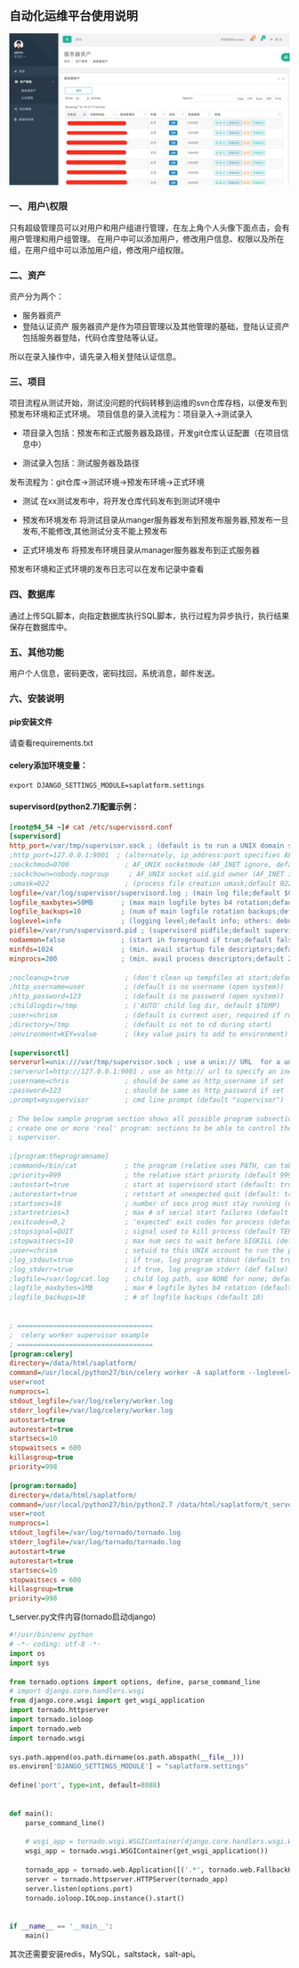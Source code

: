 ## 自动化运维平台使用说明

![autoops](autoops.jpg)

### 一、用户\权限
只有超级管理员可以对用户和用户组进行管理，在左上角个人头像下面点击，会有用户管理和用户组管理。
在用户中可以添加用户，修改用户信息、权限以及所在组，在用户组中可以添加用户组，修改用户组权限。

### 二、资产
资产分为两个：
  * 服务器资产
  * 登陆认证资产
服务器资产是作为项目管理以及其他管理的基础，登陆认证资产包括服务器登陆，代码仓库登陆等认证。

所以在录入操作中，请先录入相关登陆认证信息。

### 三、项目
项目流程从测试开始，测试没问题的代码转移到运维的svn仓库存档，以便发布到预发布环境和正式环境。
项目信息的录入流程为：项目录入->测试录入
  * 项目录入包括：预发布和正式服务器及路径，开发git仓库认证配置（在项目信息中）

  * 测试录入包括：测试服务器及路径

发布流程为：git仓库->测试环境->预发布环境->正式环境

  * 测试 在xx测试发布中，将开发仓库代码发布到测试环境中

  * 预发布环境发布 将测试目录从manger服务器发布到预发布服务器,预发布一旦发布,不能修改,其他测试分支不能上预发布

  * 正式环境发布 将预发布环境目录从manager服务器发布到正式服务器

预发布环境和正式环境的发布日志可以在发布记录中查看

### 四、数据库

通过上传SQL脚本，向指定数据库执行SQL脚本，执行过程为异步执行，执行结果保存在数据库中。

### 五、其他功能
用户个人信息，密码更改，密码找回，系统消息，邮件发送。

### 六、安装说明

#### pip安装文件

请查看requirements.txt

#### celery添加环境变量：

```
export DJANGO_SETTINGS_MODULE=saplatform.settings
```

#### supervisord(python2.7)配置示例：

``` ini
[root@94_54 ~]# cat /etc/supervisord.conf
[supervisord]
http_port=/var/tmp/supervisor.sock ; (default is to run a UNIX domain socket server)
;http_port=127.0.0.1:9001  ; (alternately, ip_address:port specifies AF_INET)
;sockchmod=0700              ; AF_UNIX socketmode (AF_INET ignore, default 0700)
;sockchown=nobody.nogroup     ; AF_UNIX socket uid.gid owner (AF_INET ignores)
;umask=022                   ; (process file creation umask;default 022)
logfile=/var/log/supervisor/supervisord.log ; (main log file;default $CWD/supervisord.log)
logfile_maxbytes=50MB       ; (max main logfile bytes b4 rotation;default 50MB)
logfile_backups=10          ; (num of main logfile rotation backups;default 10)
loglevel=info               ; (logging level;default info; others: debug,warn)
pidfile=/var/run/supervisord.pid ; (supervisord pidfile;default supervisord.pid)
nodaemon=false              ; (start in foreground if true;default false)
minfds=1024                 ; (min. avail startup file descriptors;default 1024)
minprocs=200                ; (min. avail process descriptors;default 200)

;nocleanup=true              ; (don't clean up tempfiles at start;default false)
;http_username=user          ; (default is no username (open system))
;http_password=123           ; (default is no password (open system))
;childlogdir=/tmp            ; ('AUTO' child log dir, default $TEMP)
;user=chrism                 ; (default is current user, required if root)
;directory=/tmp              ; (default is not to cd during start)
;environment=KEY=value       ; (key value pairs to add to environment)

[supervisorctl]
serverurl=unix:///var/tmp/supervisor.sock ; use a unix:// URL  for a unix socket
;serverurl=http://127.0.0.1:9001 ; use an http:// url to specify an inet socket
;username=chris              ; should be same as http_username if set
;password=123                ; should be same as http_password if set
;prompt=mysupervisor         ; cmd line prompt (default "supervisor")

; The below sample program section shows all possible program subsection values,
; create one or more 'real' program: sections to be able to control them under
; supervisor.

;[program:theprogramname]
;command=/bin/cat            ; the program (relative uses PATH, can take args)
;priority=999                ; the relative start priority (default 999)
;autostart=true              ; start at supervisord start (default: true)
;autorestart=true            ; retstart at unexpected quit (default: true)
;startsecs=10                ; number of secs prog must stay running (def. 10)
;startretries=3              ; max # of serial start failures (default 3)
;exitcodes=0,2               ; 'expected' exit codes for process (default 0,2)
;stopsignal=QUIT             ; signal used to kill process (default TERM)
;stopwaitsecs=10             ; max num secs to wait before SIGKILL (default 10)
;user=chrism                 ; setuid to this UNIX account to run the program
;log_stdout=true             ; if true, log program stdout (default true)
;log_stderr=true             ; if true, log program stderr (def false)
;logfile=/var/log/cat.log    ; child log path, use NONE for none; default AUTO
;logfile_maxbytes=1MB        ; max # logfile bytes b4 rotation (default 50MB)
;logfile_backups=10          ; # of logfile backups (default 10)


; ==================================
;  celery worker supervisor example
; ==================================
[program:celery]
directory=/data/html/saplatform/
command=/usr/local/python27/bin/celery worker -A saplatform --loglevel=INFO
user=root
numprocs=1
stdout_logfile=/var/log/celery/worker.log
stderr_logfile=/var/log/celery/worker.log
autostart=true
autorestart=true
startsecs=10
stopwaitsecs = 600
killasgroup=true
priority=998

[program:tornado]
directory=/data/html/saplatform/
command=/usr/local/python27/bin/python2.7 /data/html/saplatform/t_server.py
user=root
numprocs=1
stdout_logfile=/var/log/tornado/tornado.log
stderr_logfile=/var/log/tornado/tornado.log
autostart=true
autorestart=true
startsecs=10
stopwaitsecs = 600
killasgroup=true
priority=998
```

t_server.py文件内容(tornado启动django)

``` python
#!/usr/bin/env python
# -*- coding: utf-8 -*-
import os
import sys

from tornado.options import options, define, parse_command_line
# import django.core.handlers.wsgi
from django.core.wsgi import get_wsgi_application
import tornado.httpserver
import tornado.ioloop
import tornado.web
import tornado.wsgi

sys.path.append(os.path.dirname(os.path.abspath(__file__)))
os.environ['DJANGO_SETTINGS_MODULE'] = "saplatform.settings"

define('port', type=int, default=8088)


def main():
    parse_command_line()

    # wsgi_app = tornado.wsgi.WSGIContainer(django.core.handlers.wsgi.WSGIHandler())
    wsgi_app = tornado.wsgi.WSGIContainer(get_wsgi_application())

    tornado_app = tornado.web.Application([('.*', tornado.web.FallbackHandler, dict(fallback=wsgi_app)), ])
    server = tornado.httpserver.HTTPServer(tornado_app)
    server.listen(options.port)
    tornado.ioloop.IOLoop.instance().start()


if __name__ == '__main__':
    main()
```

其次还需要安装redis，MySQL，saltstack，salt-api。

